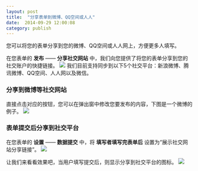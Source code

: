 ```yaml
---
layout: post
title:  "分享表单到微博、QQ空间或人人"
date:  2014-09-29 12:00:08
category: publish
---
```


您可以将您的表单分享到您的微博、QQ空间或人人网上，方便更多人填写。

在您表单的 **发布** —— **分享社交网站** 中，我们向您提供了将您的表单分享到您的社交账户的快捷链接。
	![](http://jinshuju-help-pics.b0.upaiyun.com/images/social-share-1.png)
我们目前支持同步到以下5个社交平台：新浪微博、腾讯微博、QQ空间、人人网以及微信。

### 分享到微博等社交网站

直接点击对应的按钮，您可以在弹出窗中修改您要发布的内容，下图是一个微博的例子。
	![](http://jinshuju-help-pics.b0.upaiyun.com/images/social-share-2.png)

### 表单提交后分享到社交平台

在您表单的 **设置** —— **数据提交** 中，将 **填写者填写完表单后** 设置为“展示社交网站分享链接”。
	![](http://jinshuju-help-pics.b0.upaiyun.com/images/social-share-3.png)

让我们来看看效果吧，当用户填写提交后，则显示分享到社交平台的图标。
	![](http://jinshuju-help-pics.b0.upaiyun.com/images/social-share-4.png)